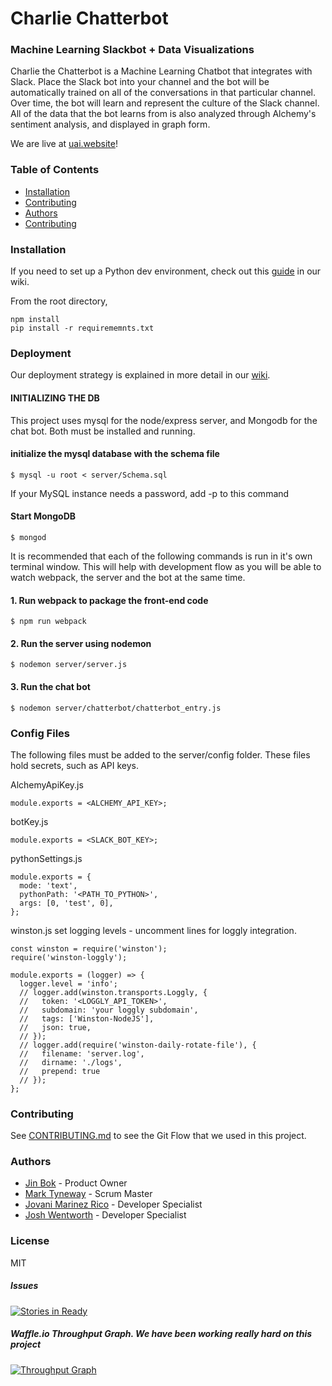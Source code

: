 # Charlie Chatterbot

### Machine Learning Slackbot + Data Visualizations
Charlie the Chatterbot is a Machine Learning Chatbot that integrates with Slack.  Place the Slack bot into your channel
and the bot will be automatically trained on all of the conversations in that particular channel.
Over time, the bot will learn and represent the culture of the Slack channel.  All of the data that the bot learns
from is also analyzed through Alchemy's sentiment analysis, and displayed in graph form.

We are live at [uai.website](uai.website)!

### Table of Contents
 - [Installation](#installation)
 - [Contributing](#contributing)
 - [Authors](#authors)
 - [Contributing](#contributing)

### Installation
If you need to set up a Python dev environment, check out this [guide](https://github.com/imminent-tuba/thesis/wiki/Python-Environment-Setup) in our wiki.

From the root directory,
```
npm install
pip install -r requirememnts.txt
```

### Deployment
Our deployment strategy is explained in more detail in our [wiki](https://github.com/imminent-tuba/thesis/wiki/Deployment).

#### INITIALIZING THE DB
This project uses mysql for the node/express server, and Mongodb for the chat bot. Both must be installed and running.

#### initialize the mysql database with the schema file
```
$ mysql -u root < server/Schema.sql

```
If your MySQL instance needs a password, add -p <password> to this command

#### Start MongoDB
```
$ mongod
```

It is recommended that each of the following commands is run in it's own terminal window.
This will help with development flow as you will be able to watch webpack, the server and the bot at the same time.

#### 1. Run webpack to package the front-end code
```
$ npm run webpack
```
#### 2. Run the server using nodemon
```
$ nodemon server/server.js
```
#### 3. Run the chat bot
```
$ nodemon server/chatterbot/chatterbot_entry.js
```

### Config Files
The following files must be added to the server/config folder.
These files hold secrets, such as API keys.

AlchemyApiKey.js
```
module.exports = <ALCHEMY_API_KEY>;
```
botKey.js
```
module.exports = <SLACK_BOT_KEY>;
```
pythonSettings.js
```
module.exports = {
  mode: 'text',
  pythonPath: '<PATH_TO_PYTHON>',
  args: [0, 'test', 0],
};
```
winston.js
set logging levels - uncomment lines for loggly integration.
```
const winston = require('winston');
require('winston-loggly');

module.exports = (logger) => {
  logger.level = 'info';
  // logger.add(winston.transports.Loggly, {
  //   token: '<LOGGLY_API_TOKEN>',
  //   subdomain: 'your loggly subdomain',
  //   tags: ['Winston-NodeJS'],
  //   json: true,
  // });
  // logger.add(require('winston-daily-rotate-file'), {
  //   filename: 'server.log',
  //   dirname: './logs',
  //   prepend: true
  // });
};

```

### Contributing
See [CONTRIBUTING.md](CONTRIBUTING.md) to see the Git Flow that we used in this project.

### Authors
* [Jin Bok](https://www.linkedin.com/in/jinbok) - Product Owner
* [Mark Tyneway](https://www.linkedin.com/in/marktyneway) - Scrum Master
* [Jovani Marinez Rico](www.linkedin.com/in/jovanirico) - Developer Specialist
* [Josh Wentworth](https://www.linkedin.com/in/joshwentworth) - Developer Specialist

### License
MIT

##### Issues
[![Stories in Ready](https://badge.waffle.io/imminent-tuba/thesis.svg?label=ready&title=Ready)](http://waffle.io/imminent-tuba/thesis)


##### Waffle.io Throughput Graph. We have been working really hard on this project
[![Throughput Graph](https://graphs.waffle.io/imminent-tuba/thesis/throughput.svg)](https://waffle.io/imminent-tuba/thesis/metrics/throughput)
